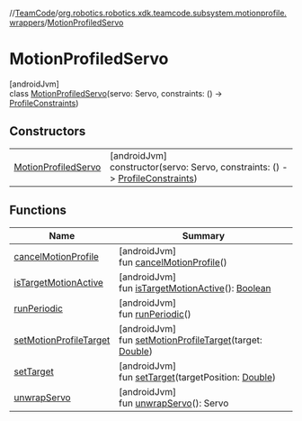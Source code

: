 //[TeamCode](../../../index.md)/[org.robotics.robotics.xdk.teamcode.subsystem.motionprofile.wrappers](../index.md)/[MotionProfiledServo](index.md)

# MotionProfiledServo

[androidJvm]\
class [MotionProfiledServo](index.md)(servo: Servo, constraints: () -&gt; [ProfileConstraints](../../org.robotics.robotics.xdk.teamcode.subsystem.motionprofile/-profile-constraints/index.md))

## Constructors

| | |
|---|---|
| [MotionProfiledServo](-motion-profiled-servo.md) | [androidJvm]<br>constructor(servo: Servo, constraints: () -&gt; [ProfileConstraints](../../org.robotics.robotics.xdk.teamcode.subsystem.motionprofile/-profile-constraints/index.md)) |

## Functions

| Name | Summary |
|---|---|
| [cancelMotionProfile](cancel-motion-profile.md) | [androidJvm]<br>fun [cancelMotionProfile](cancel-motion-profile.md)() |
| [isTargetMotionActive](is-target-motion-active.md) | [androidJvm]<br>fun [isTargetMotionActive](is-target-motion-active.md)(): [Boolean](https://kotlinlang.org/api/latest/jvm/stdlib/kotlin/-boolean/index.html) |
| [runPeriodic](run-periodic.md) | [androidJvm]<br>fun [runPeriodic](run-periodic.md)() |
| [setMotionProfileTarget](set-motion-profile-target.md) | [androidJvm]<br>fun [setMotionProfileTarget](set-motion-profile-target.md)(target: [Double](https://kotlinlang.org/api/latest/jvm/stdlib/kotlin/-double/index.html)) |
| [setTarget](set-target.md) | [androidJvm]<br>fun [setTarget](set-target.md)(targetPosition: [Double](https://kotlinlang.org/api/latest/jvm/stdlib/kotlin/-double/index.html)) |
| [unwrapServo](unwrap-servo.md) | [androidJvm]<br>fun [unwrapServo](unwrap-servo.md)(): Servo |

